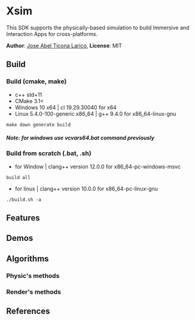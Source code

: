 # Xsim

This SDK supports the physically-based simulation to build Immersive and Interaction Apps for cross-platforms.

**Author**: [Jose Abel Ticona Larico](https://aibel18.github.io), **License**: MIT

## Build

### Build (cmake, make)
- c++ std+11
- CMake 3.1<
- Windows 10 x64 | cl 19.29.30040 for x64
- Linux 5.4.0-100-generic x86_64 | g++ 9.4.0 for x86_64-linux-gnu
```
make down generate build
```
#### *Note: for windows use **vcvars64.bat** command previously*

### Build from scratch (.bat, .sh)
- for Window | clang++ version 12.0.0 for x86_64-pc-windows-msvc
```
build all
```
- for linux | clang++ version 10.0.0 for x86_64-pc-linux-gnu
```
./build.sh -a
```

## Features

## Demos

## Algorithms

### Physic's methods

### Render's methods

## References